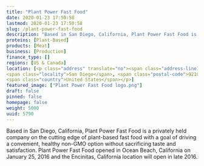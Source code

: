 ```yaml
---
title: "Plant Power Fast Food"
date: 2020-01-23 17:50:58
lastmod: 2020-01-23 17:50:58
slug: /plant-power-fast-food
description: "Based in San Diego, California, Plant Power Fast Food is a privately held company on the cutting edge of plant-based fast food with a goal of driving a convenient, healthy non-GMO option without sacrificing taste and satisfaction. Plant Power Fast Food opened in Ocean Beach, California on January 25, 2016 and the Encinitas, California location will open in late 2016."
proteins: [Plant-Based]
products: [Meat]
business: [Production]
finance_type: []
regions: [US & Canada]
location: [<p class="address" translate="no"><span class="address-line1">Fourth Avenue</span><br>
<span class="locality">San Diego</span>, <span class="postal-code">92101</span><br>
<span class="country">United States</span></p>]
featured_image: ["Plant Power Fast Food logo.png"]
draft: false
pinned: false
homepage: false
weight: 5000
uuid: 5790
---
```

Based in San Diego, California, Plant Power Fast Food is a privately held company on the cutting edge of plant-based fast food with a goal of driving a convenient, healthy non-GMO option without sacrificing taste and satisfaction. Plant Power Fast Food opened in Ocean Beach, California on January 25, 2016 and the Encinitas, California location will open in late 2016.
